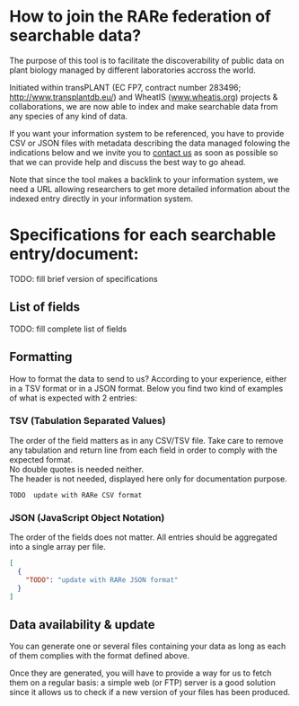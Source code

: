 # How to join the RARe federation of searchable data?

The purpose of this tool is to facilitate the discoverability of public data on plant biology managed by
different laboratories accross the world.

Initiated within transPLANT (EC FP7, contract number 283496; http://www.transplantdb.eu/) and WheatIS
(www.wheatis.org) projects & collaborations, we are now able to index and make searchable data from
any species of any kind of data.

If you want your information system to be referenced, you have to provide CSV or JSON files with metadata
describing the data managed folowing the indications below and we invite you to [contact us](mailto:urgi-contact@inra.fr)
as soon as possible so that we can provide help and discuss the best way to go ahead.

Note that since the tool makes a backlink to your information system, we need a URL allowing researchers
to get more detailed information about the indexed entry directly in your information system.

# Specifications for each searchable entry/document:

TODO: fill brief version of specifications

## List of fields

TODO: fill complete list of fields

## Formatting

How to format the data to send to us? According to your experience, either in a TSV format or in a
JSON format. Below you find two kind of examples of what is expected with 2 entries:

### TSV (Tabulation Separated Values)

The order of the field matters as in any CSV/TSV file. Take care to remove any tabulation and return
line from each field in order to comply with the expected format.  
No double quotes is needed neither.  
The header is not needed, displayed here only for documentation purpose.

```csv
TODO  update with RARe CSV format
```

### JSON (JavaScript Object Notation)

The order of the fields does not matter. All entries should be aggregated into a single array per file.

```json
[
  {
    "TODO": "update with RARe JSON format"
  }
]
```
## Data availability & update

You can generate one or several files containing your data as long as each of them complies with
the format defined above.

Once they are generated, you will have to provide a way for us to fetch them on a regular basis: a
simple web (or FTP) server is a good solution since it allows us to check if a new version of your
files has been produced.
